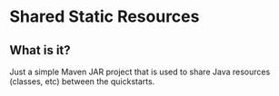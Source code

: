Shared Static Resources
===================

What is it?
-----------

Just a simple Maven JAR project that is used to share Java resources (classes, etc) between the quickstarts. 